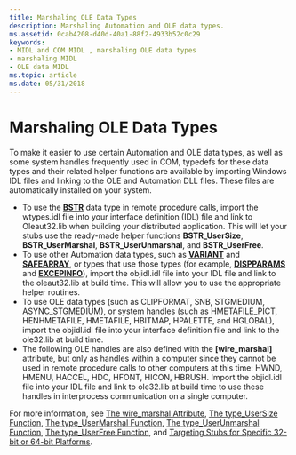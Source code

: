 ```yaml
---
title: Marshaling OLE Data Types
description: Marshaling Automation and OLE data types.
ms.assetid: 0cab4208-d40d-40a1-88f2-4933b52c0c29
keywords:
- MIDL and COM MIDL , marshaling OLE data types
- marshaling MIDL
- OLE data MIDL
ms.topic: article
ms.date: 05/31/2018
---
```


# Marshaling OLE Data Types

To make it easier to use certain Automation and OLE data types, as well as some system handles frequently used in COM, typedefs for these data types and their related helper functions are available by importing Windows IDL files and linking to the OLE and Automation DLL files. These files are automatically installed on your system.

-   To use the [**BSTR**](https://msdn.microsoft.com/en-us/library/ms221069(v=VS.71).aspx) data type in remote procedure calls, import the wtypes.idl file into your interface definition (IDL) file and link to Oleaut32.lib when building your distributed application. This will let your stubs use the ready-made helper functions **BSTR\_UserSize**, **BSTR\_UserMarshal**, **BSTR\_UserUnmarshal**, and **BSTR\_UserFree**.
-   To use other Automation data types, such as [**VARIANT**](https://msdn.microsoft.com/en-us/library/ms221627(v=VS.71).aspx) and [**SAFEARRAY**](https://msdn.microsoft.com/en-us/library/ms221482(v=VS.71).aspx), or types that use those types (for example, [**DISPPARAMS**](https://msdn.microsoft.com/en-us/library/ms221416(v=VS.71).aspx) and [**EXCEPINFO**](https://msdn.microsoft.com/en-us/library/ms221133(v=VS.71).aspx)), import the objidl.idl file into your IDL file and link to the oleaut32.lib at build time. This will allow you to use the appropriate helper routines.
-   To use OLE data types (such as CLIPFORMAT, SNB, STGMEDIUM, ASYNC\_STGMEDIUM), or system handles (such as HMETAFILE\_PICT, HENHMETAFILE, HMETAFILE, HBITMAP, HPALETTE, and HGLOBAL), import the objidl.idl file into your interface definition file and link to the ole32.lib at build time.
-   The following OLE handles are also defined with the **\[wire\_marshal\]** attribute, but only as handles within a computer since they cannot be used in remote procedure calls to other computers at this time: HWND, HMENU, HACCEL, HDC, HFONT, HICON, HBRUSH. Import the objidl.idl file into your IDL file and link to ole32.lib at build time to use these handles in interprocess communication on a single computer.

For more information, see [The wire\_marshal Attribute](https://msdn.microsoft.com/library/windows/desktop/aa378976), [The type\_UserSize Function](https://msdn.microsoft.com/library/windows/desktop/aa378949), [The type\_UserMarshal Function](https://msdn.microsoft.com/library/windows/desktop/aa378942), [The type\_UserUnmarshal Function](https://msdn.microsoft.com/library/windows/desktop/aa378956), [The type\_UserFree Function](https://msdn.microsoft.com/library/windows/desktop/aa378939), and [Targeting Stubs for Specific 32-bit or 64-bit Platforms](targeting-stubs-for-specific-32-bit-or-64-bit-platforms.md).

 

 




